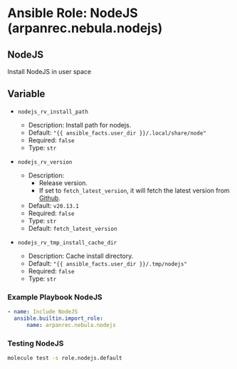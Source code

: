 # Ansible Role: NodeJS (arpanrec.nebula.nodejs)

## NodeJS

Install NodeJS in user space

## Variable

- `nodejs_rv_install_path`

  - Description: Install path for nodejs.
  - Default: `"{{ ansible_facts.user_dir }}/.local/share/node"`
  - Required: `false`
  - Type: `str`

- `nodejs_rv_version`

  - Description:
    - Release version.
    - If set to `fetch_latest_version`, it will fetch the latest version from [Github](https://github.com/nodejs/node/releases).
  - Default: `v20.13.1`
  - Required: `false`
  - Type: `str`
  - Default: `fetch_latest_version`

- `nodejs_rv_tmp_install_cache_dir`

  - Description: Cache install directory.
  - Default: `"{{ ansible_facts.user_dir }}/.tmp/nodejs"`
  - Required: `false`
  - Type: `str`

### Example Playbook NodeJS

```yaml
- name: Include NodeJS
  ansible.builtin.import_role:
      name: arpanrec.nebula.nodejs
```

### Testing NodeJS

```bash
molecule test -s role.nodejs.default
```
